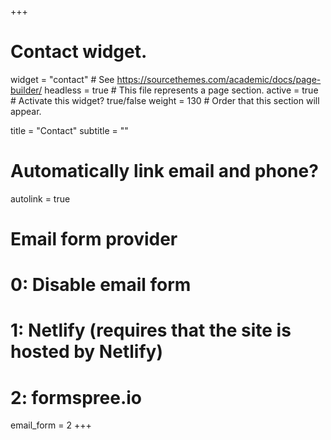 +++
 # Contact widget.
widget = "contact"  # See https://sourcethemes.com/academic/docs/page-builder/
headless = true  # This file represents a page section.
active = true  # Activate this widget? true/false
weight = 130  # Order that this section will appear.
  
title = "Contact"
subtitle = ""
  
  # Automatically link email and phone?
autolink = true
  
  # Email form provider
  #   0: Disable email form
  #   1: Netlify (requires that the site is hosted by Netlify)
  #   2: formspree.io
email_form = 2
+++